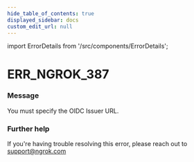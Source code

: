 ```yaml
---
hide_table_of_contents: true
displayed_sidebar: docs
custom_edit_url: null
---
```


import ErrorDetails from '/src/components/ErrorDetails';

# ERR_NGROK_387

### Message
You must specify the OIDC Issuer URL.

### Further help
If you're having trouble resolving this error, please reach out to [support@ngrok.com](mailto:support@ngrok.com?subject=Help%20with%20ERR_NGROK_387)

<ErrorDetails error='err_ngrok_387' />
